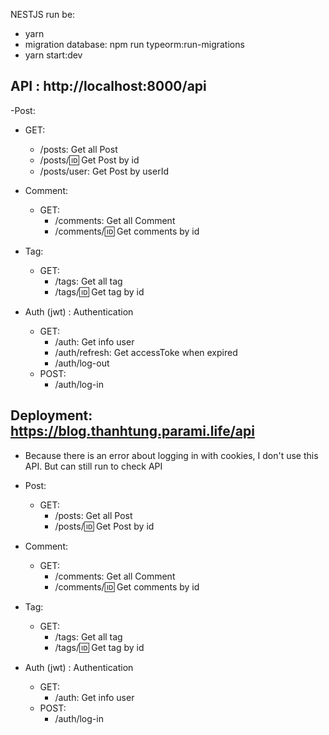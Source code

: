 NESTJS
run be:
- yarn
- migration database: npm run typeorm:run-migrations
- yarn start:dev

## API : http://localhost:8000/api
-Post: 
  - GET: 
    - /posts: Get all Post
    - /posts/:id: Get Post by id
    - /posts/user: Get Post by userId
- Comment:
  - GET:
    - /comments: Get all Comment
    - /comments/:id: Get comments by id

- Tag:
  - GET:
    - /tags: Get all tag
    - /tags/:id: Get tag by id


- Auth (jwt) : Authentication
    - GET:
        - /auth: Get info user
        - /auth/refresh: Get accessToke when expired
        - /auth/log-out
    - POST:
        - /auth/log-in


## Deployment: https://blog.thanhtung.parami.life/api
- Because there is an error about logging in with cookies, I don't use this API. But can still run to check API
- Post:
    - GET:
      - /posts: Get all Post
      - /posts/:id: Get Post by id
      
- Comment:
    - GET:
        - /comments: Get all Comment
        - /comments/:id: Get comments by id

- Tag:
    - GET:
        - /tags: Get all tag
        - /tags/:id: Get tag by id


- Auth (jwt) : Authentication
    - GET:
        - /auth: Get info user
    - POST:
        - /auth/log-in
